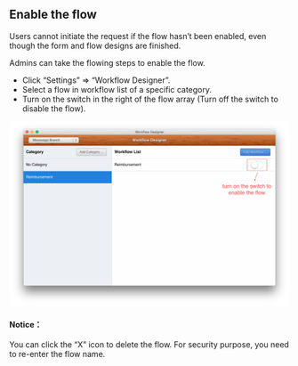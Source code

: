 ## Enable the flow

Users cannot initiate the request if the flow hasn’t been enabled, even though the form and flow designs are finished.

Admins can take the flowing steps to enable the flow.
- Click “Settings” => “Workflow Designer”.
- Select a flow in workflow list of a specific category.
- Turn on the switch in the right of the flow array (Turn off the switch to disable the flow).

![](images/20.png)

#### Notice：
You can click the “X” icon to delete the flow. For security purpose, you need to re-enter the flow name. 

